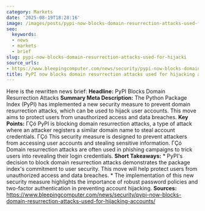 ```yaml
---
category: Markets
date: '2025-08-19T18:28:16'
image: /images/posts/pypi-now-blocks-domain-resurrection-attacks-used-for-hijacki.jpg
seo:
  keywords:
  - news
  - markets
  - brief
slug: pypi-now-blocks-domain-resurrection-attacks-used-for-hijacki
source_urls:
- https://www.bleepingcomputer.com/news/security/pypi-now-blocks-domain-resurrection-attacks-used-for-hijacking-accounts/
title: PyPI now blocks domain resurrection attacks used for hijacking accounts
---
```


Here is the rewritten news brief:  **Headline:** PyPI Blocks Domain Resurrection Attacks  **Summary Meta Description:** The Python Package Index (PyPI) has implemented a new security measure to prevent domain resurrection attacks, which can be used to hijack user accounts. This move aims to protect users from unauthorized access and data breaches.  **Key Points:**  ΓÇó PyPI is blocking domain resurrection attacks, a type of attack where an attacker registers a similar domain name to steal account credentials. ΓÇó This security measure is designed to prevent attackers from accessing user accounts and stealing sensitive information. ΓÇó Domain resurrection attacks are often used in phishing campaigns to trick users into revealing their login credentials.  **Short Takeaways:**  * PyPI's decision to block domain resurrection attacks demonstrates the package index's commitment to user security. This move will help protect users from unauthorized access and data breaches. * The implementation of this new security measure highlights the importance of robust password policies and two-factor authentication in preventing account hijacking.  **Sources:** https://www.bleepingcomputer.com/news/security/pypi-now-blocks-domain-resurrection-attacks-used-for-hijacking-accounts/